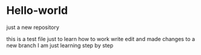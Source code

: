 # Hello-world
just a new repository


this is a test file just to learn how to work write edit and made changes to a new branch 
I am just learning step by step 
